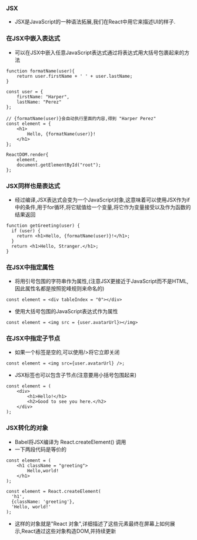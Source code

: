 ### JSX

* JSX是JavaScript的一种语法拓展,我们在React中用它来描述UI的样子.

### 在JSX中嵌入表达式

* 可以在JSX中嵌入任意JavaScript表达式通过将表达式用大括号包裹起来的方法

```
function formatName(user){
	return user.firstName + ' ' + user.lastName;
}

const user = {
	firstName: "Harper",
	lastName: "Perez"
};

// {formatName(user)}会自动执行里面的内容,得到 "Harper Perez"
const element = {
	<h1>
		Hello, {formatName(user)}! 
	</h1>
};

ReactDOM.render{
	element,
	document.getElementById("root");
};
```

### JSX同样也是表达式

* 经过编译,JSX表达式会变为一个JavaScript对象,这意味着可以使用JSX作为if中的条件,用于for循环,将它赋值给一个变量,将它作为变量接受以及作为函数的结果返回

```
function getGreeting(user) {
  if (user) {
    return <h1>Hello, {formatName(user)}!</h1>;
  }
  return <h1>Hello, Stranger.</h1>;
}
```

### 在JSX中指定属性

* 将用引号包围的字符串作为属性,(注意JSX更接近于JavaScript而不是HTML,因此属性名都是按照驼峰规则来命名的)

```
const element = <div tableIndex = "0"></div>
```

* 使用大括号包围的JavaScript表达式作为属性

```
const element = <img src = {user.avatarUrl}></img>
```

### 在JSX中指定子节点

* 如果一个标签是空的,可以使用/>将它立即关闭

```
const element = <img src={user.avatarUrl} />;
```

* JSX标签也可以包含子节点(注意要用小括号包围起来)

```
const element = (
	<div>
		<h1>Hello!</h1>
		<h2>Good to see you here.</h2>
	</div>
);
```


### JSX转化的对象

* Babel将JSX编译为 React.createElement() 调用
* 一下两段代码是等价的

```
const element = (
	<h1 className = "greeting">
		Hello,world!
	</h1>
);
```

```
const element = React.createElement(
  'h1',
  {className: 'greeting'},
  'Hello, world!'
);
```

* 这样的对象就是"React 对象",详细描述了这些元素最终在屏幕上如何展示,React通过这些对象构造DOM,并持续更新









